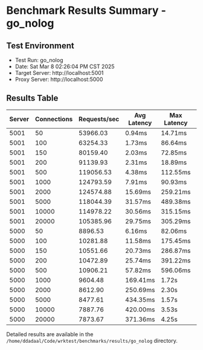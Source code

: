 # Benchmark Results Summary - go_nolog

## Test Environment

* Test Run: go_nolog
* Date: Sat Mar  8 02:26:04 PM CST 2025
* Target Server: http://localhost:5001
* Proxy Server: http://localhost:5000

## Results Table

| Server | Connections | Requests/sec | Avg Latency | Max Latency | Total Requests | Timeouts | Timeout % | Total Errors | Error % |
|--------|-------------|--------------|-------------|-------------|----------------|----------|-----------|--------------|---------|
| 5001 | 50 | 53966.03 | 0.94ms | 14.71ms | 545049 | 0 | 0.00% | 0 | 0.00% |
| 5001 | 100 | 63254.33 | 1.73ms | 86.64ms | 638775 | 0 | 0.00% | 0 | 0.00% |
| 5001 | 150 | 80159.40 | 2.03ms | 72.85ms | 802310 | 0 | 0.00% | 0 | 0.00% |
| 5001 | 200 | 91139.93 | 2.31ms | 18.89ms | 912872 | 0 | 0.00% | 0 | 0.00% |
| 5001 | 500 | 119056.53 | 4.38ms | 112.55ms | 1193734 | 0 | 0.00% | 0 | 0.00% |
| 5001 | 1000 | 124793.59 | 7.91ms | 90.93ms | 1259609 | 0 | 0.00% | 0 | 0.00% |
| 5001 | 2000 | 124574.88 | 15.69ms | 259.21ms | 1256604 | 0 | 0.00% | 0 | 0.00% |
| 5001 | 5000 | 118044.39 | 31.57ms | 489.38ms | 1190160 | 0 | 0.00% | 971 | 0.08% |
| 5001 | 10000 | 114978.22 | 30.56ms | 315.15ms | 1159326 | 0 | 0.00% | 5900 | 0.51% |
| 5001 | 20000 | 105385.96 | 29.75ms | 305.29ms | 1062401 | 0 | 0.00% | 15903 | 1.50% |
| 5000 | 50 | 8896.53 | 6.16ms | 82.06ms | 89041 | 0 | 0.00% | 0 | 0.00% |
| 5000 | 100 | 10281.88 | 11.58ms | 175.45ms | 103173 | 0 | 0.00% | 0 | 0.00% |
| 5000 | 150 | 10551.66 | 20.73ms | 286.87ms | 106200 | 0 | 0.00% | 0 | 0.00% |
| 5000 | 200 | 10472.89 | 25.74ms | 391.22ms | 105388 | 0 | 0.00% | 0 | 0.00% |
| 5000 | 500 | 10906.21 | 57.82ms | 596.06ms | 109825 | 0 | 0.00% | 0 | 0.00% |
| 5000 | 1000 | 9604.48 | 169.41ms | 1.72s | 96951 | 0 | 0.00% | 0 | 0.00% |
| 5000 | 2000 | 8612.90 | 250.69ms | 2.30s | 87056 | 0 | 0.00% | 0 | 0.00% |
| 5000 | 5000 | 8477.61 | 434.35ms | 1.57s | 85566 | 0 | 0.00% | 903 | 1.06% |
| 5000 | 10000 | 7887.76 | 420.00ms | 3.53s | 79757 | 0 | 0.00% | 5900 | 7.40% |
| 5000 | 20000 | 7873.67 | 371.36ms | 4.25s | 79370 | 0 | 0.00% | 15902 | 20.04% |

Detailed results are available in the `/home/ddadaal/Code/wrktest/benchmarks/results/go_nolog` directory.
